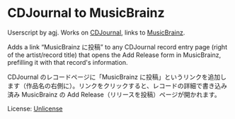 
# CDJournal to MusicBrainz

Userscript by agj. Works on [CDJournal](http://www.cdjournal.com/), links to [MusicBrainz](https://musicbrainz.org/).

Adds a link “MusicBrainz に投稿” to any CDJournal record entry page (right of the artist/record title) that opens the Add Release form in MusicBrainz, prefilling it with that record's information.

CDJournal のレコードページに「MusicBrainz に投稿」というリンクを追加します（作品名の右側に）。リンクをクリックすると、レコードの詳細で書き込み済み MusicBrainz の Add Release（リリースを投稿）ページが開かれます。

License: [Unlicense](https://unlicense.org/)
